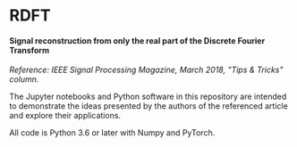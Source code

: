 # RDFT
#### Signal reconstruction from only the real part of the Discrete Fourier Transform

*Reference: IEEE Signal Processing Magazine, March 2018, "Tips & Tricks" column.*


The Jupyter notebooks and Python software in this repository are intended to demonstrate the ideas presented by the authors of the referenced article and explore their applications.

All code is Python 3.6 or later with Numpy and PyTorch.
